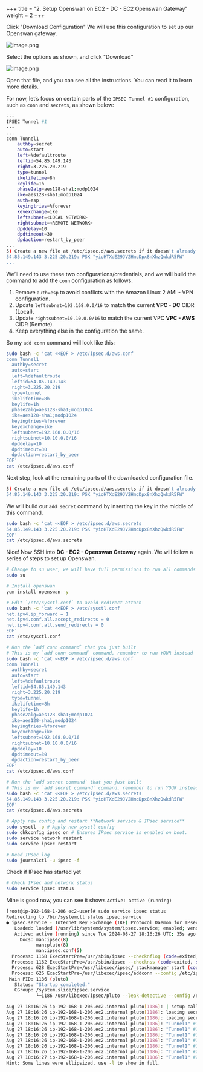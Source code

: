 +++
title = "2. Setup Openswan on EC2 - DC - EC2 Openswan Gateway"
weight = 2
+++


Click "Download Configuration" We will use this configuration to set up our Openswan gateway.


![image.png](/images/006-vi-site-to-site-vpn-aws-to-dc/28-477793-image.png)


Select the options as shown, and click "Download"


![image.png](/images/006-vi-site-to-site-vpn-aws-to-dc/28-798055-image.png)


Open that file, and you can see all the instructions. You can read it to learn more details.


For now, let’s focus on certain parts of the `IPSEC Tunnel #1` configuration, such as `conn` and `secrets`, as shown below:


```bash
---
IPSEC Tunnel #1
---
...
conn Tunnel1
	authby=secret
	auto=start
	left=%defaultroute
	leftid=54.85.149.143
	right=3.225.20.219
	type=tunnel
	ikelifetime=8h
	keylife=1h
	phase2alg=aes128-sha1;modp1024
	ike=aes128-sha1;modp1024
	auth=esp
	keyingtries=%forever
	keyexchange=ike
	leftsubnet=<LOCAL NETWORK>
	rightsubnet=<REMOTE NETWORK>
	dpddelay=10
	dpdtimeout=30
	dpdaction=restart_by_peer
...
5) Create a new file at /etc/ipsec.d/aws.secrets if it doesn't already exist, and append this line to the file (be mindful of the spacing!):
54.85.149.143 3.225.20.219: PSK "yioHTXdE29JV2HmcDpx8nXhzQwkdR5FW"
...
```


We’ll need to use these two configurations/credentials, and we will build the command to add the `conn` configuration as follows:

1. Remove `auth=esp` to avoid conflicts with the Amazon Linux 2 AMI - VPN configuration.
2. Update `leftsubnet=192.168.0.0/16` to match the current **VPC - DC** CIDR (Local).
3. Update `rightsubnet=10.10.0.0/16` to match the current VPC **VPC - AWS** CIDR (Remote).
4. Keep everything else in the configuration the same.

So my `add conn` command will look like this:


```bash
sudo bash -c 'cat <<EOF > /etc/ipsec.d/aws.conf
conn Tunnel1
  authby=secret
  auto=start
  left=%defaultroute
  leftid=54.85.149.143
  right=3.225.20.219
  type=tunnel
  ikelifetime=8h
  keylife=1h
  phase2alg=aes128-sha1;modp1024
  ike=aes128-sha1;modp1024
  keyingtries=%forever
  keyexchange=ike
  leftsubnet=192.168.0.0/16
  rightsubnet=10.10.0.0/16
  dpddelay=10
  dpdtimeout=30
  dpdaction=restart_by_peer
EOF'
cat /etc/ipsec.d/aws.conf
```


Next step, look at the remaining parts of the downloaded configuration file.


```bash
5) Create a new file at /etc/ipsec.d/aws.secrets if it doesn't already exist, and append this line to the file (be mindful of the spacing!):
54.85.149.143 3.225.20.219: PSK "yioHTXdE29JV2HmcDpx8nXhzQwkdR5FW"
```


We will build our `add secret` command by inserting the key in the middle of this command.


```bash
sudo bash -c 'cat <<EOF > /etc/ipsec.d/aws.secrets
54.85.149.143 3.225.20.219: PSK "yioHTXdE29JV2HmcDpx8nXhzQwkdR5FW"
EOF'
cat /etc/ipsec.d/aws.secrets
```


Nice! Now SSH into **DC - EC2 - Openswan Gateway** again. We will follow a series of steps to set up Openswan.


```bash
# Change to su user, we will have full permissions to run all commands
sudo su

# Install openswan
yum install openswan -y

# Edit `/etc/sysctl.conf` to avoid redirect attach
sudo bash -c 'cat <<EOF > /etc/sysctl.conf
net.ipv4.ip_forward = 1
net.ipv4.conf.all.accept_redirects = 0
net.ipv4.conf.all.send_redirects = 0
EOF'
cat /etc/sysctl.conf

# Run the `add conn command` that you just built
# This is my `add conn command` command, remember to run YOUR instead
sudo bash -c 'cat <<EOF > /etc/ipsec.d/aws.conf
conn Tunnel1
  authby=secret
  auto=start
  left=%defaultroute
  leftid=54.85.149.143
  right=3.225.20.219
  type=tunnel
  ikelifetime=8h
  keylife=1h
  phase2alg=aes128-sha1;modp1024
  ike=aes128-sha1;modp1024
  keyingtries=%forever
  keyexchange=ike
  leftsubnet=192.168.0.0/16
  rightsubnet=10.10.0.0/16
  dpddelay=10
  dpdtimeout=30
  dpdaction=restart_by_peer
EOF'
cat /etc/ipsec.d/aws.conf

# Run the `add secret command` that you just built
# This is my `add secret command` command, remember to run YOUR instead
sudo bash -c 'cat <<EOF > /etc/ipsec.d/aws.secrets
54.85.149.143 3.225.20.219: PSK "yioHTXdE29JV2HmcDpx8nXhzQwkdR5FW"
EOF'
cat /etc/ipsec.d/aws.secrets

# Apply new config and restart **Network service & IPsec service**
sudo sysctl -p # Apply new sysctl config
sudo chkconfig ipsec on # Ensures IPsec service is enabled on boot.
sudo service network restart
sudo service ipsec restart

# Read IPsec log 
sudo journalctl -u ipsec -f

```


Check if IPsec has started yet


```bash
# Check IPsec and network status
sudo service ipsec status
```


Mine is good now, you can see it shows `Active: active (running)`


```bash
[root@ip-192-168-1-206 ec2-user]# sudo service ipsec status 
Redirecting to /bin/systemctl status ipsec.service
● ipsec.service - Internet Key Exchange (IKE) Protocol Daemon for IPsec
   Loaded: loaded (/usr/lib/systemd/system/ipsec.service; enabled; vendor preset: disabled)
   Active: active (running) since Tue 2024-08-27 18:16:26 UTC; 35s ago
     Docs: man:ipsec(8)
           man:pluto(8)
           man:ipsec.conf(5)
  Process: 1168 ExecStartPre=/usr/sbin/ipsec --checknflog (code=exited, status=0/SUCCESS)
  Process: 1162 ExecStartPre=/usr/sbin/ipsec --checknss (code=exited, status=0/SUCCESS)
  Process: 628 ExecStartPre=/usr/libexec/ipsec/_stackmanager start (code=exited, status=0/SUCCESS)
  Process: 626 ExecStartPre=/usr/libexec/ipsec/addconn --config /etc/ipsec.conf --checkconfig (code=exited, status=0/SUCCESS)
 Main PID: 1186 (pluto)
   Status: "Startup completed."
   CGroup: /system.slice/ipsec.service
           └─1186 /usr/libexec/ipsec/pluto --leak-detective --config /etc/ipsec.conf --nofork

Aug 27 18:16:26 ip-192-168-1-206.ec2.internal pluto[1186]: | setup callback for interface eth0:500 fd 15
Aug 27 18:16:26 ip-192-168-1-206.ec2.internal pluto[1186]: loading secrets from "/etc/ipsec.secrets"
Aug 27 18:16:26 ip-192-168-1-206.ec2.internal pluto[1186]: loading secrets from "/etc/ipsec.d/aws.secrets"
Aug 27 18:16:26 ip-192-168-1-206.ec2.internal pluto[1186]: "Tunnel1" #1: initiating Main Mode
Aug 27 18:16:26 ip-192-168-1-206.ec2.internal pluto[1186]: "Tunnel1" #1: STATE_MAIN_I2: sent MI2, expecting MR2
Aug 27 18:16:26 ip-192-168-1-206.ec2.internal pluto[1186]: "Tunnel1" #1: STATE_MAIN_I3: sent MI3, expecting MR3
Aug 27 18:16:26 ip-192-168-1-206.ec2.internal pluto[1186]: "Tunnel1" #1: Peer ID is ID_IPV4_ADDR: '3.225.20.219'
Aug 27 18:16:26 ip-192-168-1-206.ec2.internal pluto[1186]: "Tunnel1" #1: STATE_MAIN_I4: ISAKMP SA established {auth=PRESHARED_KEY cipher=aes_128 integ=sha group=MODP1024}
Aug 27 18:16:26 ip-192-168-1-206.ec2.internal pluto[1186]: "Tunnel1" #2: initiating Quick Mode PSK+ENCRYPT+TUNNEL+PFS+UP+IKEV1_ALLOW+IKEV2_ALLOW+SAREF_TRACK+IKE_FRAG_AL...=MODP1024}
Aug 27 18:16:27 ip-192-168-1-206.ec2.internal pluto[1186]: "Tunnel1" #2: STATE_QUICK_I2: sent QI2, IPsec SA established tunnel mode {ESP/NAT=>0xc4f820fd <0x5b2d1f92 xfr...PD=active}
Hint: Some lines were ellipsized, use -l to show in full.
```


